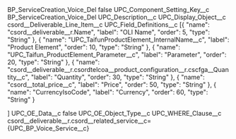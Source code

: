 <?xml version="1.0" encoding="UTF-8"?>
<CustomMetadata xmlns="http://soap.sforce.com/2006/04/metadata" xmlns:xsi="http://www.w3.org/2001/XMLSchema-instance" xmlns:xsd="http://www.w3.org/2001/XMLSchema">
    <label>BP_ServiceCreation_Voice_Del</label>
    <protected>false</protected>
    <values>
        <field>UPC_Component_Setting_Key__c</field>
        <value xsi:type="xsd:string">BP_ServiceCreation_Voice_Del</value>
    </values>
    <values>
        <field>UPC_Description__c</field>
        <value xsi:nil="true"/>
    </values>
    <values>
        <field>UPC_Display_Object__c</field>
        <value xsi:type="xsd:string">csord__Deliverable_Line_Item__c</value>
    </values>
    <values>
        <field>UPC_Field_Definitions__c</field>
        <value xsi:type="xsd:string">[{
&quot;name&quot;: &quot;csord__deliverable__r.Name&quot;,
&quot;label&quot;: &quot;OLI Name&quot;,
&quot;order&quot;: 5,
&quot;type&quot;: &quot;String&quot;
}, {
&quot;name&quot;: &quot;UPC_TaifunProductElement_InternalName__c&quot;,
&quot;label&quot;: &quot;Product Element&quot;,
&quot;order&quot;: 10,
&quot;type&quot;: &quot;String&quot;
}, {
&quot;name&quot;: &quot;UPC_Taifun_ProductElement_Parameter__c&quot;,
&quot;label&quot;: &quot;Parameter&quot;,
&quot;order&quot;: 20,
&quot;type&quot;: &quot;String&quot;
}, {
&quot;name&quot;: &quot;csord__deliverable__r.csordtelcoa__product_configuration__r.cscfga__Quantity__c&quot;,
&quot;label&quot;: &quot;Quantity&quot;,
&quot;order&quot;: 30,
&quot;type&quot;: &quot;String&quot;
}, {
&quot;name&quot;: &quot;csord__total_price__c&quot;,
&quot;label&quot;: &quot;Price&quot;,
&quot;order&quot;: 50,
&quot;type&quot;: &quot;String&quot;
}, {
&quot;name&quot;: &quot;CurrencyIsoCode&quot;,
&quot;label&quot;: &quot;Currency&quot;,
&quot;order&quot;: 60,
&quot;type&quot;: &quot;String&quot;
}

]</value>
    </values>
    <values>
        <field>UPC_OE_Data__c</field>
        <value xsi:type="xsd:boolean">false</value>
    </values>
    <values>
        <field>UPC_OE_Object_Type__c</field>
        <value xsi:nil="true"/>
    </values>
    <values>
        <field>UPC_WHERE_Clause__c</field>
        <value xsi:type="xsd:string">csord__deliverable__r.csord__related_service__c= {UPC_BP_Voice_Service__c}</value>
    </values>
</CustomMetadata>
